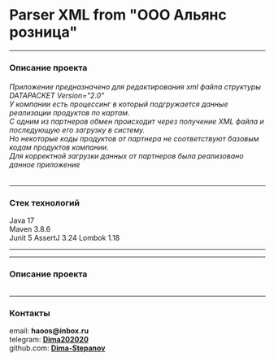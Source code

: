 # Parser XML from "ООО Альянс розница"</h1>
<hr>
<h3>Описание проекта</h3>
<h6>
Приложение предназначено для редактирования xml файла структуры DATAPACKET Version="2.0"<br>
У компании есть процессинг в который подгружается данные реализации продуктов по картам. <br>
С одним из партнеров обмен происходит через получение XML файла и последующую его загрузку в систему. <br>
Но некоторые коды продуктов от партнера не соответствуют базовым кодам продуктов компании. <br>
Для корректной загрузки данных от партнеров была реализовано данное приложение <br>
</h6>
<hr>
<h3>Стек технологий </h3>
Java 17 <br>
Maven 3.8.6 <br>
Junit 5
AssertJ 3.24
Lombok 1.18 <br>
<hr>
<hr>
<h3>Описание проекта</h3>
<h6>
</h6>

<hr>
<h3>Контакты</h3>
email: <b>haoos@inbox.ru</b> <br>
telegram: <a href=https://t.me/Dima202020> <b>Dima202020</b> </a> <br>
github.com: <a href=https://github.com/Dima-Stepanov><b>Dima-Stepanov</b></a>